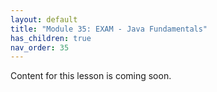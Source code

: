 ```yaml
---
layout: default
title: "Module 35: EXAM - Java Fundamentals"
has_children: true
nav_order: 35
---
```


Content for this lesson is coming soon.

